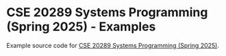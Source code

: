 # CSE 20289 Systems Programming (Spring 2025) - Examples

Example source code for [CSE 20289 Systems Programming (Spring 2025)](https://www3.nd.edu/~pbui/teaching/cse.20289.sp25/).
